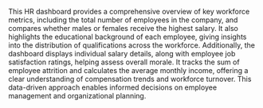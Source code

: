 This HR dashboard provides a comprehensive overview of key workforce metrics, including the total number of employees in the company, and compares whether males or females receive the highest salary. It also highlights the educational background of each employee, giving insights into the distribution of qualifications across the workforce. Additionally, the dashboard displays individual salary details, along with employee job satisfaction ratings, helping assess overall morale. It tracks the sum of employee attrition and calculates the average monthly income, offering a clear understanding of compensation trends and workforce turnover. This data-driven approach enables informed decisions on employee management and organizational planning.
